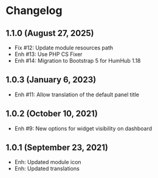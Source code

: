 Changelog
=========

1.1.0 (August 27, 2025)
-----------------------
- Fix #12: Update module resources path
- Enh #13: Use PHP CS Fixer
- Enh #14: Migration to Bootstrap 5 for HumHub 1.18
 
1.0.3 (January 6, 2023)
------------------------
- Enh #11: Allow translation of the default panel title 


1.0.2 (October 10, 2021)
-------------------------
- Enh #9: New options for widget visibility on dashboard


1.0.1 (September 23, 2021)
----------------------------
- Enh: Updated module icon
- Enh: Updated translations

